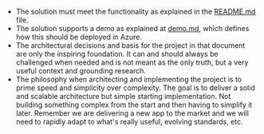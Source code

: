 - The solution must meet the functionality as explained in the [README.md](../README.md) file.
- The solution supports a demo as explained at [demo.md](../docs/demo.md), which defines how this should be deployed in Azure.
- The architectural decisions and basis for the project in that document are only the inspiring foundation. It can and should always be challenged when needed and is not meant as the only truth, but a very useful context and grounding research.
- The philosophy when architecting and implementing the project is to prime speed and simplicity over complexity. The goal is to deliver a solid and scalable architecture but simple starting implementation. Not building something complex from the start and then having to simplify it later. Remember we are delivering a new app to the market and we will need to rapidly adapt to what's really useful, evolving standards, etc. 